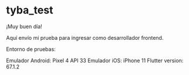 # tyba_test

¡Muy buen día!

Aquí envío mi prueba para ingresar como desarrollador frontend. 

Entorno de pruebas:

Emulador Android: Pixel 4 API 33
Emulador iOS: iPhone 11
Flutter version: 67.1.2
